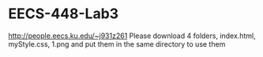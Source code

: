 # EECS-448-Lab3
http://people.eecs.ku.edu/~j931z261
Please download 4 folders, index.html, myStyle.css, 1.png and put them in the same directory to use them
